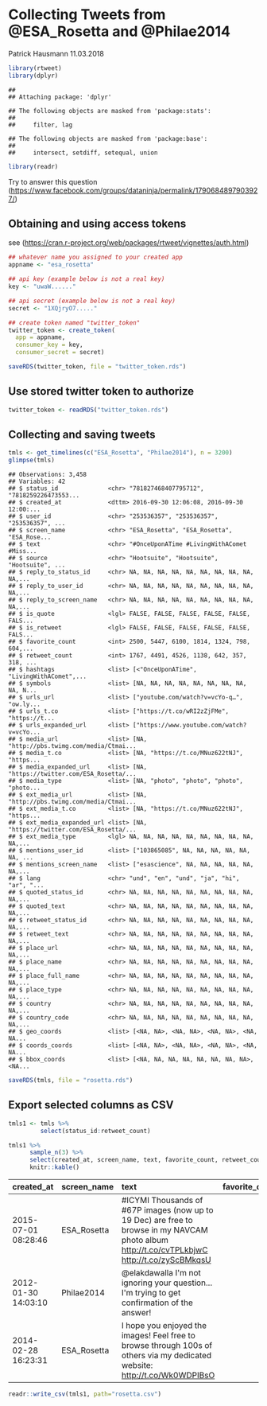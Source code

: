 Collecting Tweets from @ESA\_Rosetta and @Philae2014
================
Patrick Hausmann
11.03.2018

``` r
library(rtweet)
library(dplyr)
```

    ## 
    ## Attaching package: 'dplyr'

    ## The following objects are masked from 'package:stats':
    ## 
    ##     filter, lag

    ## The following objects are masked from 'package:base':
    ## 
    ##     intersect, setdiff, setequal, union

``` r
library(readr)
```

Try to answer this question (<https://www.facebook.com/groups/dataninja/permalink/1790684897903927/>)

Obtaining and using access tokens
---------------------------------

see (<https://cran.r-project.org/web/packages/rtweet/vignettes/auth.html>)

``` r
## whatever name you assigned to your created app
appname <- "esa_rosetta"

## api key (example below is not a real key)
key <- "uwaW......"

## api secret (example below is not a real key)
secret <- "1XQjryO7....."

## create token named "twitter_token"
twitter_token <- create_token(
  app = appname,
  consumer_key = key,
  consumer_secret = secret)

saveRDS(twitter_token, file = "twitter_token.rds")
```

Use stored twitter token to authorize
-------------------------------------

``` r
twitter_token <- readRDS("twitter_token.rds")
```

Collecting and saving tweets
----------------------------

``` r
tmls <- get_timelines(c("ESA_Rosetta", "Philae2014"), n = 3200)
glimpse(tmls)
```

    ## Observations: 3,458
    ## Variables: 42
    ## $ status_id              <chr> "781827468407795712", "7818259226473553...
    ## $ created_at             <dttm> 2016-09-30 12:06:08, 2016-09-30 12:00:...
    ## $ user_id                <chr> "253536357", "253536357", "253536357", ...
    ## $ screen_name            <chr> "ESA_Rosetta", "ESA_Rosetta", "ESA_Rose...
    ## $ text                   <chr> "#OnceUponATime #LivingWithAComet #Miss...
    ## $ source                 <chr> "Hootsuite", "Hootsuite", "Hootsuite", ...
    ## $ reply_to_status_id     <chr> NA, NA, NA, NA, NA, NA, NA, NA, NA, NA,...
    ## $ reply_to_user_id       <chr> NA, NA, NA, NA, NA, NA, NA, NA, NA, NA,...
    ## $ reply_to_screen_name   <chr> NA, NA, NA, NA, NA, NA, NA, NA, NA, NA,...
    ## $ is_quote               <lgl> FALSE, FALSE, FALSE, FALSE, FALSE, FALS...
    ## $ is_retweet             <lgl> FALSE, FALSE, FALSE, FALSE, FALSE, FALS...
    ## $ favorite_count         <int> 2500, 5447, 6100, 1814, 1324, 798, 604,...
    ## $ retweet_count          <int> 1767, 4491, 4526, 1138, 642, 357, 318, ...
    ## $ hashtags               <list> [<"OnceUponATime", "LivingWithAComet",...
    ## $ symbols                <list> [NA, NA, NA, NA, NA, NA, NA, NA, NA, N...
    ## $ urls_url               <list> ["youtube.com/watch?v=vcYo-q…", "ow.ly...
    ## $ urls_t.co              <list> ["https://t.co/wRI2zZjFMe", "https://t...
    ## $ urls_expanded_url      <list> ["https://www.youtube.com/watch?v=vcYo...
    ## $ media_url              <list> [NA, "http://pbs.twimg.com/media/Ctmai...
    ## $ media_t.co             <list> [NA, "https://t.co/MNuz622tNJ", "https...
    ## $ media_expanded_url     <list> [NA, "https://twitter.com/ESA_Rosetta/...
    ## $ media_type             <list> [NA, "photo", "photo", "photo", "photo...
    ## $ ext_media_url          <list> [NA, "http://pbs.twimg.com/media/Ctmai...
    ## $ ext_media_t.co         <list> [NA, "https://t.co/MNuz622tNJ", "https...
    ## $ ext_media_expanded_url <list> [NA, "https://twitter.com/ESA_Rosetta/...
    ## $ ext_media_type         <lgl> NA, NA, NA, NA, NA, NA, NA, NA, NA, NA,...
    ## $ mentions_user_id       <list> ["103865085", NA, NA, NA, NA, NA, NA, ...
    ## $ mentions_screen_name   <list> ["esascience", NA, NA, NA, NA, NA, NA,...
    ## $ lang                   <chr> "und", "en", "und", "ja", "hi", "ar", "...
    ## $ quoted_status_id       <chr> NA, NA, NA, NA, NA, NA, NA, NA, NA, NA,...
    ## $ quoted_text            <chr> NA, NA, NA, NA, NA, NA, NA, NA, NA, NA,...
    ## $ retweet_status_id      <chr> NA, NA, NA, NA, NA, NA, NA, NA, NA, NA,...
    ## $ retweet_text           <chr> NA, NA, NA, NA, NA, NA, NA, NA, NA, NA,...
    ## $ place_url              <chr> NA, NA, NA, NA, NA, NA, NA, NA, NA, NA,...
    ## $ place_name             <chr> NA, NA, NA, NA, NA, NA, NA, NA, NA, NA,...
    ## $ place_full_name        <chr> NA, NA, NA, NA, NA, NA, NA, NA, NA, NA,...
    ## $ place_type             <chr> NA, NA, NA, NA, NA, NA, NA, NA, NA, NA,...
    ## $ country                <chr> NA, NA, NA, NA, NA, NA, NA, NA, NA, NA,...
    ## $ country_code           <chr> NA, NA, NA, NA, NA, NA, NA, NA, NA, NA,...
    ## $ geo_coords             <list> [<NA, NA>, <NA, NA>, <NA, NA>, <NA, NA...
    ## $ coords_coords          <list> [<NA, NA>, <NA, NA>, <NA, NA>, <NA, NA...
    ## $ bbox_coords            <list> [<NA, NA, NA, NA, NA, NA, NA, NA>, <NA...

``` r
saveRDS(tmls, file = "rosetta.rds")
```

Export selected columns as CSV
------------------------------

``` r
tmls1 <- tmls %>% 
         select(status_id:retweet_count)

tmls1 %>% 
      sample_n(3) %>% 
      select(created_at, screen_name, text, favorite_count, retweet_count) %>%
      knitr::kable()
```

| created\_at         | screen\_name | text                                                                                                                                               |  favorite\_count|  retweet\_count|
|:--------------------|:-------------|:---------------------------------------------------------------------------------------------------------------------------------------------------|----------------:|---------------:|
| 2015-07-01 08:28:46 | ESA\_Rosetta | \#ICYMI Thousands of \#67P images (now up to 19 Dec) are free to browse in my NAVCAM photo album <http://t.co/cvTPLkbjwC> <http://t.co/zyScBMkqsU> |              280|             281|
| 2012-01-30 14:03:10 | Philae2014   | @elakdawalla I'm not ignoring your question... I'm trying to get confirmation of the answer!                                                       |                0|               0|
| 2014-02-28 16:23:31 | ESA\_Rosetta | I hope you enjoyed the images! Feel free to browse through 100s of others via my dedicated website: <http://t.co/Wk0WDPIBsO>                       |               30|              17|

``` r
readr::write_csv(tmls1, path="rosetta.csv")
```
